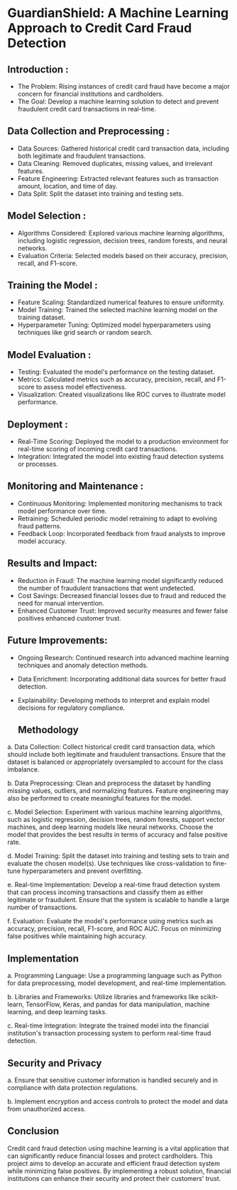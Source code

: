 # GuardianShield: A Machine Learning Approach to Credit Card Fraud Detection
## Introduction :
  - The Problem: Rising instances of credit card fraud have become a major concern for financial institutions and cardholders.
  - The Goal: Develop a machine learning solution to detect and prevent fraudulent credit card transactions in real-time.

## Data Collection and Preprocessing :
  - Data Sources: Gathered historical credit card transaction data, including both legitimate and fraudulent transactions.
  - Data Cleaning: Removed duplicates, missing values, and irrelevant features.
  - Feature Engineering: Extracted relevant features such as transaction amount, location, and time of day.
  - Data Split: Split the dataset into training and testing sets.

  ## Model Selection :
  - Algorithms Considered: Explored various machine learning algorithms, including logistic regression, decision trees, random forests, and neural networks.
  - Evaluation Criteria: Selected models based on their accuracy, precision, recall, and F1-score.

  ## Training the Model :
  - Feature Scaling: Standardized numerical features to ensure uniformity.
  - Model Training: Trained the selected machine learning model on the training dataset.
  - Hyperparameter Tuning: Optimized model hyperparameters using techniques like grid search or random search.

  ## Model Evaluation :
  - Testing: Evaluated the model's performance on the testing dataset.
  - Metrics: Calculated metrics such as accuracy, precision, recall, and F1-score to assess model effectiveness.
  - Visualization: Created visualizations like ROC curves to illustrate model performance.

  ## Deployment :
  - Real-Time Scoring: Deployed the model to a production environment for real-time scoring of incoming credit card transactions.
  - Integration: Integrated the model into existing fraud detection systems or processes.

  ## Monitoring and Maintenance :
  - Continuous Monitoring: Implemented monitoring mechanisms to track model performance over time.
  - Retraining: Scheduled periodic model retraining to adapt to evolving fraud patterns.
  - Feedback Loop: Incorporated feedback from fraud analysts to improve model accuracy.

  ## Results and Impact:
  - Reduction in Fraud: The machine learning model significantly reduced the number of fraudulent transactions that went undetected.
  - Cost Savings: Decreased financial losses due to fraud and reduced the need for manual intervention.
  - Enhanced Customer Trust: Improved security measures and fewer false positives enhanced customer trust.

  ## Future Improvements:
  - Ongoing Research: Continued research into advanced machine learning techniques and anomaly detection methods.
  - Data Enrichment: Incorporating additional data sources for better fraud detection.
  - Explainability: Developing methods to interpret and explain model decisions for regulatory compliance.

    ## Methodology

a. Data Collection: Collect historical credit card transaction data, which should include both legitimate and fraudulent transactions. Ensure that the dataset is balanced or appropriately oversampled to account for the class imbalance.

b. Data Preprocessing: Clean and preprocess the dataset by handling missing values, outliers, and normalizing features. Feature engineering may also be performed to create meaningful features for the model.

c. Model Selection: Experiment with various machine learning algorithms, such as logistic regression, decision trees, random forests, support vector machines, and deep learning models like neural networks. Choose the model that provides the best results in terms of accuracy and false positive rate.

d. Model Training: Split the dataset into training and testing sets to train and evaluate the chosen model(s). Use techniques like cross-validation to fine-tune hyperparameters and prevent overfitting.

e. Real-time Implementation: Develop a real-time fraud detection system that can process incoming transactions and classify them as either legitimate or fraudulent. Ensure that the system is scalable to handle a large number of transactions.

f. Evaluation: Evaluate the model's performance using metrics such as accuracy, precision, recall, F1-score, and ROC AUC. Focus on minimizing false positives while maintaining high accuracy.

## Implementation

a. Programming Language: Use a programming language such as Python for data preprocessing, model development, and real-time implementation.

b. Libraries and Frameworks: Utilize libraries and frameworks like scikit-learn, TensorFlow, Keras, and pandas for data manipulation, machine learning, and deep learning tasks.

c. Real-time Integration: Integrate the trained model into the financial institution's transaction processing system to perform real-time fraud detection.

## Security and Privacy

a. Ensure that sensitive customer information is handled securely and in compliance with data protection regulations.

b. Implement encryption and access controls to protect the model and data from unauthorized access.

## Conclusion

Credit card fraud detection using machine learning is a vital application that can significantly reduce financial losses and protect cardholders. This project aims to develop an accurate and efficient fraud detection system while minimizing false positives. By implementing a robust solution, financial institutions can enhance their security and protect their customers' trust.


